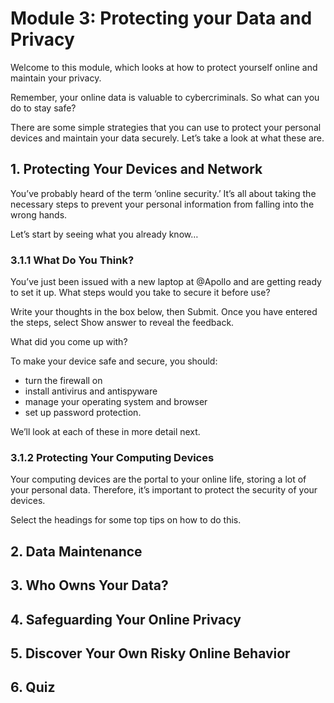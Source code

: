 # Module 3: Protecting your Data and Privacy

Welcome to this module, which looks at how to protect yourself online and maintain your privacy.

Remember, your online data is valuable to cybercriminals. So what can you do to stay safe?

There are some simple strategies that you can use to protect your personal devices and maintain your data securely. Let’s take a look at what these are.

## 1. Protecting Your Devices and Network

You’ve probably heard of the term ‘online security.’ It’s all about taking the necessary steps to prevent your personal information from falling into the wrong hands.

Let’s start by seeing what you already know…

### 3.1.1 What Do You Think? 

You’ve just been issued with a new laptop at @Apollo and are getting ready to set it up. What steps would you take to secure it before use?

Write your thoughts in the box below, then Submit. Once you have entered the steps, select Show answer to reveal the feedback.

What did you come up with?

To make your device safe and secure, you should:

* turn the firewall on
* install antivirus and antispyware
* manage your operating system and browser
* set up password protection.

We’ll look at each of these in more detail next.

### 3.1.2 Protecting Your Computing Devices 

Your computing devices are the portal to your online life, storing a lot of your personal data. Therefore, it’s important to protect the security of your devices.

Select the headings for some top tips on how to do this.








## 2. Data Maintenance













## 3. Who Owns Your Data?













## 4. Safeguarding Your Online Privacy













## 5. Discover Your Own Risky Online Behavior













## 6. Quiz














